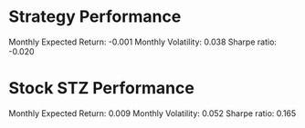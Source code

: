 # Strategy Performance
Monthly Expected Return: -0.001
Monthly Volatility: 0.038
Sharpe ratio: -0.020
# Stock STZ Performance
Monthly Expected Return: 0.009
Monthly Volatility: 0.052
Sharpe ratio: 0.165
